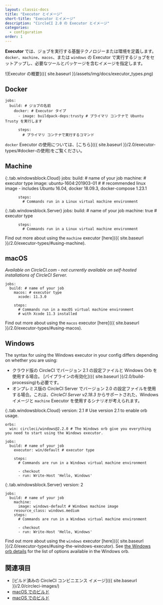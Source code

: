 ```yaml
---
layout: classic-docs
title: "Executor とイメージ"
short-title: "Executor とイメージ"
description: "CircleCI 2.0 の Executor とイメージ"
categories:
  - configuration
order: 1
---
```


**Executor** では、ジョブを実行する基盤テクノロジーまたは環境を定義します。 `docker`、`machine`、`macos`、または `windows` の Executor で実行するジョブをセットアップし、必要なツールとパッケージを含むイメージを指定します。

![Executor の概要]({{ site.baseurl }}/assets/img/docs/executor_types.png)

## Docker

    jobs:
      build: # ジョブの名前
        docker: # Executor タイプ
          - image: buildpack-deps:trusty # プライマリ コンテナで Ubuntu Trusty を実行します
    
          steps:
            # プライマリ コンテナで実行するコマンド
    

`docker` Executor の使用については、[こちら]({{ site.baseurl }}/2.0/executor-types/#docker-の使用)をご覧ください。

## Machine

{:.tab.windowsblock.Cloud}
jobs:
      build: # name of your job
        machine: # executor type
          image: ubuntu-1604:201903-01 # # recommended linux image - includes Ubuntu 16.04, docker 18.09.3, docker-compose 1.23.1
    
          steps:
            # Commands run in a Linux virtual machine environment

{:.tab.windowsblock.Server}
jobs:
      build: # name of your job
        machine: true # executor type
    
          steps:
            # Commands run in a Linux virtual machine environment
    

Find out more about using the `machine` executor [here]({{ site.baseurl }}/2.0/executor-types/#using-machine).

## macOS

*Available on CircleCI.com - not currently available on self-hosted installations of CircleCI Server.*

    jobs:
      build: # name of your job
        macos: # executor type
          xcode: 11.3.0
    
        steps:
          # Commands run in a macOS virtual machine environment
          # with Xcode 11.3 installed
    

Find out more about using the `macos` executor [here]({{ site.baseurl }}/2.0/executor-types/#using-macos).

## Windows

The syntax for using the Windows executor in your config differs depending on whether you are using:

* クラウド版の CircleCI でバージョン 2.1 の設定ファイルと Windows Orb を使用する場合。 [パイプラインの有効化]({{ site.baseurl }}/2.0/build-processing)も必要です。
* オンプレミス版の CircleCI Server でバージョン 2.0 の設定ファイルを使用する場合。これは、*CircleCI Server v2.18.3* からサポートされた、Windows イメージと `machine` Executor を使用するシナリオが考えられます。

{:.tab.windowsblock.Cloud}
version: 2.1 # Use version 2.1 to enable orb usage.
    
    orbs:
      win: circleci/windows@2.2.0 # The Windows orb give you everything you need to start using the Windows executor.
    
    jobs:
      build: # name of your job
        executor: win/default # executor type
    
        steps:
          # Commands are run in a Windows virtual machine environment
    
          - checkout
          - run: Write-Host 'Hello, Windows'

{:.tab.windowsblock.Server}
version: 2
    
    jobs:
      build: # name of your job
        machine:
          image: windows-default # Windows machine image
        resource_class: windows.medium
        steps:
          # Commands are run in a Windows virtual machine environment
    
          - checkout
          - run: Write-Host 'Hello, Windows'
    

Find out more about using the `windows` executor [here]({{ site.baseurl }}/2.0/executor-types/#using-the-windows-executor). See [the Windows orb details](https://circleci.com/orbs/registry/orb/circleci/windows) for the list of options available in the Windows orb.

## 関連項目

* [ビルド済みの CircleCI コンビニエンス イメージ]({{ site.baseurl }}/2.0/circleci-images/)
* [macOS でのビルド]({{site.baseurl}}/2.0/hello-world-macos)
* [macOS でのビルド]({{site.baseurl}}/2.0/hello-world-macos)